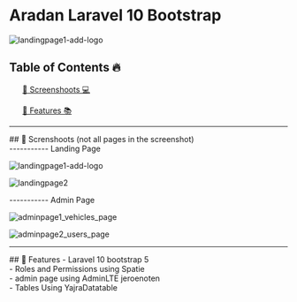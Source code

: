 # Aradan Laravel 10 Bootstrap
![landingpage1-add-logo](https://github.com/aslan-asilon31/drivon_laravel10/assets/116990574/05a12d58-18d1-4768-bcf6-0486e51393e7)

## Table of Contents 🔥

<div class="">
<ol>
<a href="#screenshoot">💠 Screenshoots 💻</a>
</ol>

<ol>
<a href="#feature">💠 Features 📚</a>
</ol>


</div>

<hr>

<div class="" id="screenshoot">
## 💠 Screnshoots (not all pages in the screenshot) <br>
----------- Landing Page

![landingpage1-add-logo](https://github.com/aslan-asilon31/drivon_laravel10/assets/116990574/05a12d58-18d1-4768-bcf6-0486e51393e7)

![landingpage2](https://github.com/aslan-asilon31/drivon_laravel10/assets/116990574/6931c784-b4ef-4c7e-b16f-9ebcbd5aed72)

----------- Admin Page

![adminpage1_vehicles_page](https://github.com/aslan-asilon31/drivon_laravel10/assets/116990574/dd1eedb0-0a61-401f-a365-1d2cd248447d)

![adminpage2_users_page](https://github.com/aslan-asilon31/drivon_laravel10/assets/116990574/dc62977c-79de-4166-bd17-dea3f8f1f8d3)


</div>

<hr>


<div class="" id="feature">
## 💠 Features
- Laravel 10 bootstrap 5<br>
- Roles and Permissions using Spatie<br>
- admin page using AdminLTE jeroenoten<br>
- Tables Using YajraDatatable<br>
</div>





